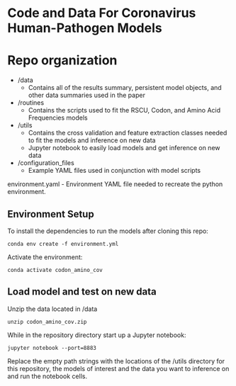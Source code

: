 # Code and Data For Coronavirus Human-Pathogen Models

# Repo organization

 - /data
	 - Contains all of the results summary, persistent model objects, and other data summaries used in the paper
 - /routines
	 - Contains the scripts used to fit the RSCU, Codon, and Amino Acid Frequencies models
 - /utils
	 - Contains the cross validation and feature extraction classes needed to fit the models and inference on new data
	 - Jupyter notebook to easily load models and get inference on new data
 - /configuration_files
	 - Example YAML files used in conjunction with model scripts

environment.yaml - Environment YAML file needed to recreate the python environment.

## Environment Setup

To install the dependencies to run the models after cloning this repo:


    conda env create -f environment.yml

Activate the environment:

    conda activate codon_amino_cov

## Load model and test on new data

Unzip the data located in /data

    unzip codon_amino_cov.zip

While in the repository directory start up a Jupyter notebook:

    jupyter notebook --port=8883

Replace the empty path strings with the locations of the /utils directory for this repository, the models of interest and the data you want to inference on and run the notebook cells.


